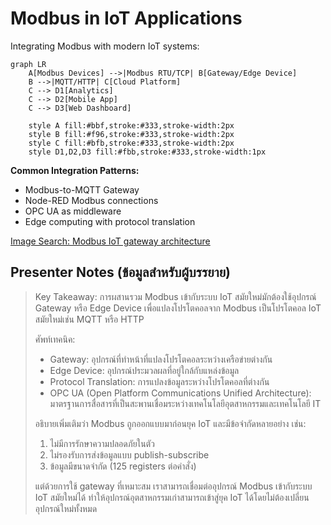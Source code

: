 # Modbus in IoT Applications

Integrating Modbus with modern IoT systems:

```mermaid
graph LR
    A[Modbus Devices] -->|Modbus RTU/TCP| B[Gateway/Edge Device]
    B -->|MQTT/HTTP| C[Cloud Platform]
    C --> D1[Analytics]
    C --> D2[Mobile App]
    C --> D3[Web Dashboard]
    
    style A fill:#bbf,stroke:#333,stroke-width:2px
    style B fill:#f96,stroke:#333,stroke-width:2px
    style C fill:#bfb,stroke:#333,stroke-width:2px
    style D1,D2,D3 fill:#fbb,stroke:#333,stroke-width:1px
```

**Common Integration Patterns:**
- Modbus-to-MQTT Gateway
- Node-RED Modbus connections
- OPC UA as middleware
- Edge computing with protocol translation

[Image Search: Modbus IoT gateway architecture](https://www.google.com/search?q=Modbus+IoT+gateway+architecture&tbm=isch)

## Presenter Notes (ข้อมูลสำหรับผู้บรรยาย)

> Key Takeaway: การผสานรวม Modbus เข้ากับระบบ IoT สมัยใหม่มักต้องใช้อุปกรณ์ Gateway หรือ Edge Device เพื่อแปลงโปรโตคอลจาก Modbus เป็นโปรโตคอล IoT สมัยใหม่เช่น MQTT หรือ HTTP
> 
> ศัพท์เทคนิค:
> - Gateway: อุปกรณ์ที่ทำหน้าที่แปลงโปรโตคอลระหว่างเครือข่ายต่างกัน
> - Edge Device: อุปกรณ์ประมวลผลที่อยู่ใกล้กับแหล่งข้อมูล
> - Protocol Translation: การแปลงข้อมูลระหว่างโปรโตคอลที่ต่างกัน
> - OPC UA (Open Platform Communications Unified Architecture): มาตรฐานการสื่อสารที่เป็นสะพานเชื่อมระหว่างเทคโนโลยีอุตสาหกรรมและเทคโนโลยี IT
> 
> อธิบายเพิ่มเติมว่า Modbus ถูกออกแบบมาก่อนยุค IoT และมีข้อจำกัดหลายอย่าง เช่น:
> 1. ไม่มีการรักษาความปลอดภัยในตัว
> 2. ไม่รองรับการส่งข้อมูลแบบ publish-subscribe
> 3. ข้อมูลมีขนาดจำกัด (125 registers ต่อคำสั่ง)
> 
> แต่ด้วยการใช้ gateway ที่เหมาะสม เราสามารถเชื่อมต่ออุปกรณ์ Modbus เข้ากับระบบ IoT สมัยใหม่ได้ ทำให้อุปกรณ์อุตสาหกรรมเก่าสามารถเข้าสู่ยุค IoT ได้โดยไม่ต้องเปลี่ยนอุปกรณ์ใหม่ทั้งหมด

